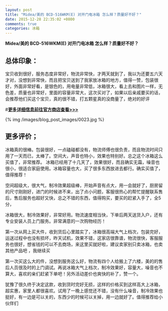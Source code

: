 ```yaml
---
layout: post
title: "Midea/美的 BCD-516WKM(E) 对开门电冰箱 怎么样？质量好不好？"
date: 2015-12-28 22:35:02 +0800
comments: true
categories: 冰箱
---
```


**Midea/美的 BCD-516WKM(E) 对开门电冰箱 怎么样？质量好不好？**

## 总体印象：

宝贝收到很好，服务态度非常好，物流非常快，才两天就到了，我以为还要五六天才对，没想到非常快，而且把宝贝送到了我家放冰箱的地方，值得一赞，包装很好，外面非常好看，是银色的，用电量非常低，冰箱很大，看上去和图片一样，无色差，质量也非常好，里面的容量非常大，这次买对了，如果以后亲戚要买的话，会推荐他们买这个宝贝，真的很不错，打五颗星真的没商量了，绝对的好评

#[**更多详细信息前往官方商店查看>>>**](http://redirect.simba.taobao.com/rd?w=unionnojs&f=http%3A%2F%2Fai.taobao.com%2Fauction%2Fedetail.htm%3Fe%3DyNoezpvrC4gjmraEDZVrLoUnYE0pWzl7YWWSgzdtn6mLltG5xFicOdXrTUTgh9sMDPIwxrc30rgx5xFFx04TddwPqZtsoXfgqLKJiCwc7I6msqdEeVczj3nayBoLCgTwN1nVsBANISDmmR9zN7%252BomQ%253D%253D%26ptype%3D100010%26from%3Dbasic&k=5ccfdb950740ca16&c=un&b=alimm_0&p=mm_109581374_12296429_46532450)

<!--More-->

{% img /images/blog_post_images/0023.jpg %}

## 更多评价；

冰箱真的很棒。包装很好，一点磕碰都没有，物流师傅也很负责，而且物流时间只用了一天而已，太棒了。空间大，声音也特小，效果也特别好。总之这个冰箱这么买值了，非常推荐。
冰箱已经用了十几天了，效果很好，而且确实无霜，噪音也很小，很适合家庭使用。冰箱容量也大，买了很多东西放进去都行。确实买值了，值得推荐！

空间超级大，很大气，制冷效果超级棒，开始声音有点大，用一会就好了，厨房留的尺寸刚刚好，进门的时候进不来，出了点小问题，客服很热心的帮忙提醒联系售后，售后服务也超好又快，总之不错的东西，值得购买，要买的赶紧入手了，全5分，

冰箱很大，制冷效果好，非常好用。物流速度相当快，下单后两天送货入户，还有专业安装人员上门服务。非常满意的一次购物经历！

第一次从网上买大件，收到货后心里踏实了，冰箱很高端大气上档次，包装完好，运送过程中也没有损坏，昨天试机，效果不错，这家店很靠谱，物流很快，客服服务也很好，想省钱的可以不去商场，来这里买就好啦，建议卖家别只卖冰箱，也卖其他产品吧 ，我继续买

第一次买这么大的件，没想到服务这么好，物流有四个人给搬上了六楼，美的的售后人员很及时的上门调试。再说冰箱大气上档次，制冷效果好，容量大，噪音也不算大，喜欢的亲们赶紧下单吧！另外活动差价也爽快的补了，赞一个。

犹豫了很久终于决定这款，收到货时完好无损，这样的价格买到这样高大上冰箱，超实惠，家里人都很喜欢。试用了一晚上感觉还不错，没有什么噪音，制冷效果也挺好，有一边是可以关的，东西少的时候可以关掉，用一边就好了。值得推荐给小伙伴们
